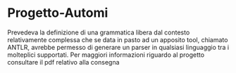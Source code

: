 # Progetto-Automi
Prevedeva la definizione di una grammatica libera dal contesto relativamente complessa che se data in pasto ad un apposito tool, chiamato ANTLR, avrebbe permesso di generare un parser in qualsiasi linguaggio tra i molteplici supportati.
Per maggiori informazioni riguardo al progetto consultare il pdf relativo alla consegna
